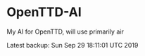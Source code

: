 # OpenTTD-AI
My AI for OpenTTD, will use primarily air

Latest backup: Sun Sep 29 18:11:01 UTC 2019
